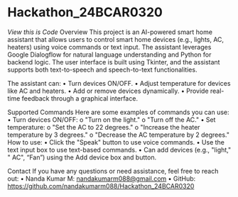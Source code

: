 # Hackathon_24BCAR0320
*View this is Code*
Overview
This project is an AI-powered smart home assistant that allows users to control smart home devices (e.g., lights, AC, heaters) using voice commands or text input. The assistant leverages Google Dialogflow for natural language understanding and Python for backend logic. The user interface is built using Tkinter, and the assistant supports both text-to-speech and speech-to-text functionalities.

The assistant can:
•	Turn devices ON/OFF.
•	Adjust temperature for devices like AC and heaters.
•	Add or remove devices dynamically.
•	Provide real-time feedback through a graphical interface.

Supported Commands
Here are some examples of commands you can use:
•	Turn devices ON/OFF:
o	"Turn on the light."
o	"Turn off the AC."
•	Set temperature:
o	"Set the AC to 22 degrees."
o	"Increase the heater temperature by 3 degrees."
o	"Decrease the AC temperature by 2 degrees."
How to use: 
•	Click the "Speak" button to use voice commands.
•	Use the text input box to use text-based commands.
•	Can add devices (e.g., "light," " AC", “Fan”)  using the Add device box and button. 

Contact
If you have any questions or need assistance, feel free to reach out:
•	Nanda Kumar M: nandakumarm088@gmail.com
•	GitHub: https://github.com/nandakumarm088/Hackathon_24BCAR0320

